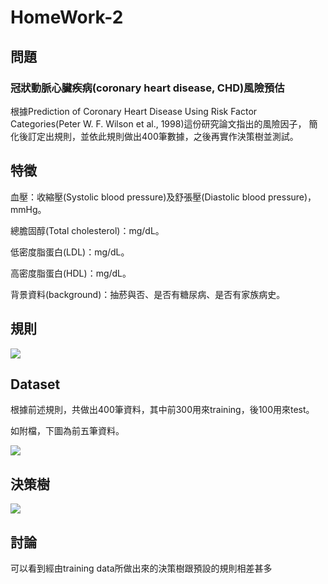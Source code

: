 # HomeWork-2

## 問題
### 冠狀動脈心臟疾病(coronary heart disease, CHD)風險預估

根據Prediction of Coronary Heart Disease Using Risk Factor Categories(Peter W. F. Wilson et al., 1998)這份研究論文指出的風險因子，
簡化後訂定出規則，並依此規則做出400筆數據，之後再實作決策樹並測試。

## 特徵

血壓：收縮壓(Systolic blood pressure)及舒張壓(Diastolic blood pressure)，mmHg。

總膽固醇(Total cholesterol)：mg/dL。

低密度脂蛋白(LDL)：mg/dL。

高密度脂蛋白(HDL)：mg/dL。

背景資料(background)：抽菸與否、是否有糖尿病、是否有家族病史。

## 規則
![](https://imgur.com/sbKg4xP.png)

## Dataset
根據前述規則，共做出400筆資料，其中前300用來training，後100用來test。

如附檔，下圖為前五筆資料。

![](https://imgur.com/NNNcjQA.png)

## 決策樹
![](https://imgur.com/Sph4Tny.png)

## 討論
可以看到經由training data所做出來的決策樹跟預設的規則相差甚多
